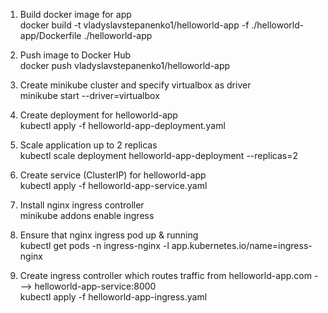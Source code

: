 1) Build docker image for app \
docker build -t vladyslavstepanenko1/helloworld-app -f ./helloworld-app/Dockerfile ./helloworld-app

2) Push image to Docker Hub \
docker push vladyslavstepanenko1/helloworld-app

3) Create minikube cluster and specify virtualbox as driver \
minikube start --driver=virtualbox

4) Create deployment for helloworld-app \
kubectl apply -f helloworld-app-deployment.yaml

5) Scale application up to 2 replicas \
kubectl scale deployment helloworld-app-deployment --replicas=2

6) Create service (ClusterIP) for helloworld-app \
kubectl apply -f helloworld-app-service.yaml

7) Install nginx ingress controller \
minikube addons enable ingress

8) Ensure that nginx ingress pod up & running \
kubectl get pods -n ingress-nginx -l app.kubernetes.io/name=ingress-nginx

9) Create ingress controller which routes traffic from helloworld-app.com ---> helloworld-app-service:8000 \
kubectl apply -f helloworld-app-ingress.yaml
